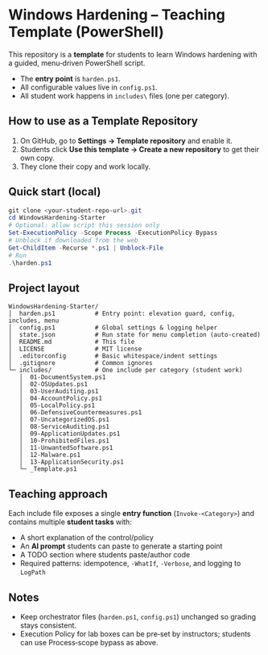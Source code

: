 # Windows Hardening – Teaching Template (PowerShell)

This repository is a **template** for students to learn Windows hardening with a guided, menu‑driven PowerShell script.
- The **entry point** is `harden.ps1`.
- All configurable values live in `config.ps1`.
- All student work happens in `includes\` files (one per category).

## How to use as a Template Repository
1. On GitHub, go to **Settings → Template repository** and enable it.
2. Students click **Use this template → Create a new repository** to get their own copy.
3. They clone their copy and work locally.

## Quick start (local)
```powershell
git clone <your-student-repo-url>.git
cd WindowsHardening-Starter
# Optional: allow script this session only
Set-ExecutionPolicy -Scope Process -ExecutionPolicy Bypass
# Unblock if downloaded from the web
Get-ChildItem -Recurse *.ps1 | Unblock-File
# Run
.\harden.ps1
```

## Project layout
```
WindowsHardening-Starter/
│  harden.ps1           # Entry point: elevation guard, config, includes, menu
│  config.ps1           # Global settings & logging helper
│  state.json           # Run state for menu completion (auto-created)
│  README.md            # This file
│  LICENSE              # MIT license
│  .editorconfig        # Basic whitespace/indent settings
│  .gitignore           # Common ignores
└─ includes/            # One include per category (student work)
   │  01-DocumentSystem.ps1
   │  02-OSUpdates.ps1
   │  03-UserAuditing.ps1
   │  04-AccountPolicy.ps1
   │  05-LocalPolicy.ps1
   │  06-DefensiveCountermeasures.ps1
   │  07-UncategorizedOS.ps1
   │  08-ServiceAuditing.ps1
   │  09-ApplicationUpdates.ps1
   │  10-ProhibitedFiles.ps1
   │  11-UnwantedSoftware.ps1
   │  12-Malware.ps1
   │  13-ApplicationSecurity.ps1
   └─ _Template.ps1
```

## Teaching approach
Each include file exposes a single **entry function** (`Invoke-<Category>`) and contains multiple **student tasks** with:
- A short explanation of the control/policy
- An **AI prompt** students can paste to generate a starting point
- A TODO section where students paste/author code
- Required patterns: idempotence, `-WhatIf`, `-Verbose`, and logging to `LogPath`

## Notes
- Keep orchestrator files (`harden.ps1`, `config.ps1`) unchanged so grading stays consistent.
- Execution Policy for lab boxes can be pre‑set by instructors; students can use Process‑scope bypass as above.
